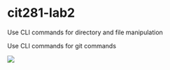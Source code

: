 # cit281-lab2

Use CLI commands for directory and file manipulation

Use CLI commands for git commands

<img src = https://www.comms-express.com/infozone/wp-content/uploads/2017/01/command_line_prompt.png>
